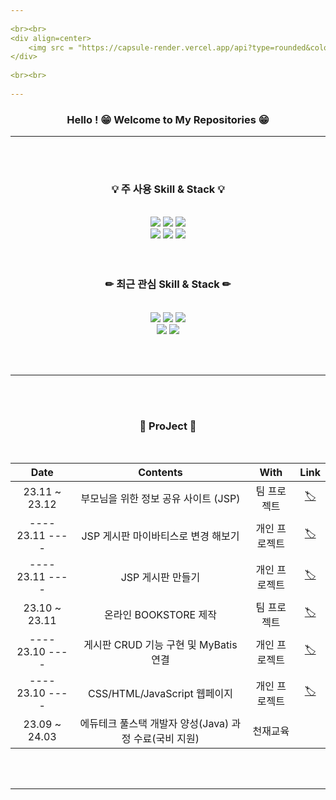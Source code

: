 ```yaml
---
    
<br><br>
<div align=center>
	<img src = "https://capsule-render.vercel.app/api?type=rounded&color=0:f99b00,100:ffff00&height=150&section=header&text=🧟‍♂️MOO-HYUN%20LEE!&animation=twinkling&fontSize=50&fontColor=000000&rotate=0"/>
</div>
      
<br><br>
    
---
```


<h3 align="center">
Hello ! 😁 Welcome to My Repositories 😁
</h3>

---

<br><br>


<div align=center>
	<h3>💡 주 사용 Skill & Stack 💡</h3>
</div>
<br>
<div align="center">
	<img src="https://img.shields.io/badge/Java-007396?style=for-the-badge&logo=openjdk&logoColor=fff"/>
	<img src="https://img.shields.io/badge/MariaDB-003545?style=for-the-badge&logo=MariaDB&logoColor=fff"/>
	<img src="https://img.shields.io/badge/Mybatis-000000?style=for-the-badge&logo=Fluentd&logoColor=fff"/>
	<br>	
	<img src="https://img.shields.io/badge/HTML5-E34F26?style=for-the-badge&logo=HTML5&logoColor=fff"/>
	<img src="https://img.shields.io/badge/CSS3-1572B6?style=for-the-badge&logo=CSS3&logoColor=fff"/>
	<img src="https://img.shields.io/badge/JavaScript-F7DF1E?style=for-the-badge&logo=JavaScript&logoColor=000"/>
</div>
<br><br>


<div align=center>
	<h3>✏ 최근 관심 Skill & Stack ✏</h3>
</div>
<br>
<div align="center">
 	<img src="https://img.shields.io/badge/node.js-339933?style=for-the-badge&logo=node.js&logoColor=fff"/>
   	<img src="https://img.shields.io/badge/spring-6DB33F?style=for-the-badge&logo=spring&logoColor=fff"/>
	<img src="https://img.shields.io/badge/springboot-6DB33F?style=for-the-badge&logo=springboot&logoColor=fff"/>
	<br>
    	<img src="https://img.shields.io/badge/react-61DAFB?style=for-the-badge&logo=react&logoColor=000"/>
    	<img src="https://img.shields.io/badge/vue.js-4FC08D?style=for-the-badge&logo=vuedotjs&logoColor=fff"/>
</div>


<br><br>

---

<br><br>
<div align="center">	
	
### 📑 ProJect 📑
<br>

| Date | Contents | With | Link |
|:---:|:---:|:---:|:---:|
| 23.11 ~ 23.12 | 부모님을 위한 정보 공유 사이트 (JSP) | 팀 프로젝트 | [🏷](https://github.com/ChunjaeMomCh/MomChannel) |
| ---- 23.11 ---- | JSP 게시판 마이바티스로 변경 해보기 | 개인 프로젝트 | [🏷](https://github.com/LMH9999/MyBatis_mvc2_board) |
| ---- 23.11 ---- | JSP 게시판 만들기 | 개인 프로젝트 | [🏷](https://github.com/LMH9999/LMH_Jsp_SPrj) |
| 23.10 ~ 23.11 | 온라인 BOOKSTORE 제작 | 팀 프로젝트 | [🏷](https://github.com/LMH9999/Team_ProJect_1) |
| ---- 23.10 ---- | 게시판 CRUD 기능 구현 및 MyBatis 연결 | 개인 프로젝트 | [🏷](https://github.com/LMH9999/LMH_Java_Sprj) |
| ---- 23.10 ---- | CSS/HTML/JavaScript 웹페이지 | 개인 프로젝트 | [🏷](https://github.com/LMH9999/LMH_Web_SPrj) |
| 23.09 ~ 24.03 | 에듀테크 풀스택 개발자 양성(Java) 과정 수료(국비 지원)  | 천재교육 |



<br><br>

---

  
